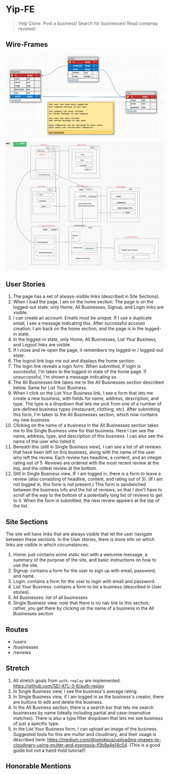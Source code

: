 # Yip-FE
> Yelp Clone. Post a business! Search for businesses! Read compnay reviews! 

## Wire-Frames
![ERD](assets/planning/erd.png)

![Wire-frame](assets/planning/wireFrame.png)

## User Stories
1. The page has a set of always-visible links (described in Site Sections).
1. When I load the page, I am on the home section. The page is on the logged-out state: only Home, All Businesses, Signup, and Login links are visible.
1. I can create an account. Emails must be unique. If I use a duplicate email, I see a message indicating this. After successful account creation, I am back on the home section, and the page is in the logged-in state.
1. In the logged-in state, only Home, All Businesses, List Your Business, and Logout links are visible.
1. If I close and re-open the page, it remembers my logged-in / logged-out state.
1. The logout link logs me out and displays the home section.
1. The login link reveals a login form. When submitted, if login is successful, I'm taken to the logged-in state of the home page. If unsuccessful, I'm shown a message indicating so.
1. The All Businesses link takes me to the All Businesses section described below. Same for List Your Business.
1. When I click on the List Your Business link, I see a form that lets me create a new business, with fields for name, address, description, and type. The type is a dropdown that lets me pick from one of a number of pre-defined business types (restaurant, clothing, etc). After submitting this form, I'm taken to the All Businesses section, which now contains my new business.
1. Clicking on the name of a business in the All Businesses section takes me to the Single Business view for that business. Here I can see the name, address, type, and description of this business. I can also see the name of the user who listed it.
1. Beneath this (still in Single Business view), I can see a list of all reviews that have been left on this business, along with the name of the user who left the review. Each review has headline, a content, and an integer rating out of 5. Reviews are ordered with the most recent review at the top, and the oldest review at the bottom.
1. Still in Single Business view, IF I am logged in, there is a form to leave a review (also consisting of headline, content, and rating out of 5). (If I am not logged in, this form is not present.) This form is sandwiched between the business info and the list of reviews, so that I don't have to scroll all the way to the bottom of a potentially long list of reviews to get to it. When the form is submitted, the new review appears at the top of the list.

## Site Sections
The site will have links that are always visible that let the user navigate between these sections. In the User stories, there is more info on which links are visible in which circumstances.
1. Home: just contains some static text with a welcome message, a summary of the purpose of the site, and basic instructions on how to use the site.
1. Signup: contains a form for the user to sign up with email, password, and name.
1. Login: contains a form for the user to login with email and password.
1. List Your Business: contains a form to list a business (described in User stories).
1. All Businesses: list of all businesses
1. Single Business view: note that there is no nav link to this section; rather, you get there by clicking on the name of a business in the All Businesses section

## Routes
- /users
- /businesses
- /reviews

## Stretch
1. All stretch goals from `auth-replay` are implemented. https://github.com/SEI-ATL-3-8/auth-replay
2. In Single Business view, I see the business's average rating.
3. In Single Business view, if I am logged in as the business's creator, there are buttons to edit and delete the business.
4. In the All Business section, there is a search bar that lets me search businesses by name (ideally including partial and case-insensitive matches). There is also a type filter dropdown that lets me see business of just a specific type.
5. In the List Your Business form, I can upload an image of the business. Suggested tools for this are multer and cloudinary, and their usage is described here: https://medium.com/@joeokpus/uploading-images-to-cloudinary-using-multer-and-expressjs-f0b9a4e14c54. (This is a good guide but not a hand-hold tutorial!)

## Honorable Mentions
